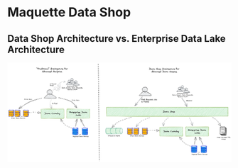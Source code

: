 # Maquette Data Shop

## Data Shop Architecture vs. Enterprise Data Lake Architecture

![Data Shop vs. Data Lake](../resources/maquette--datashop-vs-datalake.png)